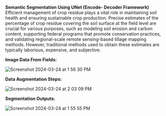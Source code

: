 **Semantic Segmentation Using UNet (Encode- Decoder Framework)**
Efficient management of crop residue plays a vital role in maintaining soil health and ensuring sustainable crop production. Precise estimates of the percentage of crop residue covering the soil surface at the field level are crucial for various purposes, such as modeling soil erosion and carbon content, supporting federal programs that promote conservation practices, and validating regional-scale remote sensing-based tillage mapping methods. However, traditional methods used to obtain these estimates are typically laborious, expensive, and subjective.

**Image Data From Fields:**

![Screenshot 2024-03-24 at 1 56 30 PM](https://github.com/ashishpagote/ResidueSegmentation/assets/35667006/9fe09d38-f666-4eaa-86d7-fd370e2bec74)




**Data Augmentation Steps:**

![Screenshot 2024-03-24 at 2 03 09 PM](https://github.com/ashishpagote/ResidueSegmentation/assets/35667006/64ec29a2-1142-40db-be95-639178412745)





**Segmentation Outputs:**

![Screenshot 2024-03-24 at 1 55 55 PM](https://github.com/ashishpagote/ResidueSegmentation/assets/35667006/1e7728ea-4083-4a40-bd14-3e5581b817a5)




